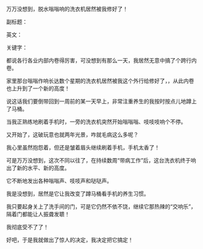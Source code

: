 万万没想到，脱水嗡嗡响的洗衣机居然被我修好了！

副标题：

英文：

关键字：



都说各行各业内部内卷得厉害，可没想到有那么一天，我居然无意中搞了个跨行内卷。

家里那台嗡嗡作响长达数个星期的洗衣机居然被我这个外行给修好了，，从此内卷也上升到了一个新的高度！

说这话我们要倒带回到一周前的某一天早上，非常注重养生的我按时按点儿地蹲上了马桶。

当我正熟练地刷着手机时，一旁的洗衣机突然开始嗡嗡嗡、吱吱吱响个不停。

又开始了，这破玩意也就两年光景，咋就毛病这么多呢？

我心里虽然抱怨着，但还是皱着眉头继续刷着手机，手机太香了！

可是万万没想到，这次不同以往了，在持续数周“带病工作”后，这台洗衣机终于响出了新的水平、新的高度。

它不断地发出各种嗡嗡声、吱吱声和哒哒声。

我是没想到，居然是它让我改变了蹲马桶看手机的养生习惯。

我只要起身关上了洗手间的门，可是它仍然不依不饶，继续它那热辣的“交响乐”，隔着门都能让人振聋发聩！

我彻底受不了了！

好吧，于是我就做出了惊人的决定，我决定把它搞定！







